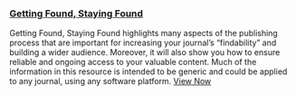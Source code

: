 
### [Getting Found, Staying Found](/getting-found-staying-found/en)

Getting Found, Staying Found highlights many aspects of the publishing process that are important for increasing your journal’s “findability” and building a wider audience. Moreover, it will also show you how to ensure reliable and ongoing access to your valuable content. Much of the information in this resource is intended to be generic and could be applied to any journal, using any software platform. [View Now](/getting-found-staying-found/en)

